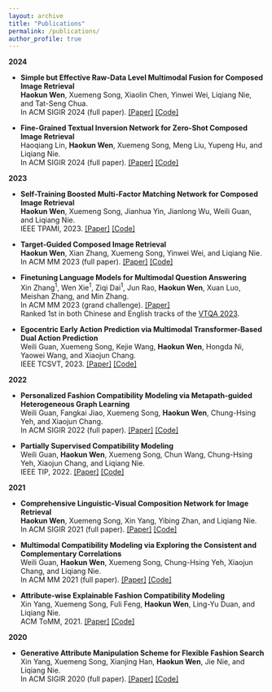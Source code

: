 ```yaml
---
layout: archive
title: "Publications"
permalink: /publications/
author_profile: true
---
```


**2024**  
  - **Simple but Effective Raw-Data Level Multimodal Fusion for Composed Image Retrieval**   
    **Haokun Wen**, Xuemeng Song, Xiaolin Chen, Yinwei Wei, Liqiang Nie, and Tat-Seng Chua.      
    In ACM SIGIR 2024 (full paper). [[Paper]](https://arxiv.org/abs/2404.15875) [[Code]](https://github.com/haokunwen/DQU-CIR)  

  - **Fine-Grained Textual Inversion Network for Zero-Shot Composed Image Retrieval**   
    Haoqiang Lin, **Haokun Wen**, Xuemeng Song, Meng Liu, Yupeng Hu, and Liqiang Nie.      
    In ACM SIGIR 2024 (full paper).  [[Paper]]( ) [[Code]](https://github.com/ZiChao111/FTI4CIR)  

**2023**  
  - **Self-Training Boosted Multi-Factor Matching Network for Composed Image Retrieval**    
    **Haokun Wen**, Xuemeng Song, Jianhua Yin, Jianlong Wu, Weili Guan, and Liqiang Nie.   
    IEEE TPAMI, 2023. [[Paper]](https://ieeexplore.ieee.org/abstract/document/10373096) [[Code]](https://anosite.wixsite.com/limn)  

  - **Target-Guided Composed Image Retrieval**   
    **Haokun Wen**, Xian Zhang, Xuemeng Song, Yinwei Wei, and Liqiang Nie.    
    In ACM MM 2023 (full paper). [[Paper]](https://arxiv.org/pdf/2309.01366.pdf) [[Code]](https://anosite.wixsite.com/tg-cir)

  - **Finetuning Language Models for Multimodal Question Answering**  
    Xin Zhang$^1$, Wen Xie$^1$, Ziqi Dai$^1$, Jun Rao, **Haokun Wen**, Xuan Luo, Meishan Zhang, and Min Zhang.  
    In ACM MM 2023 (grand challenge). [[Paper]](http://haokunwen.github.io/files/acmmm2023_grandchallenge.pdf)  
    Ranked 1st in both Chinese and English tracks of the [VTQA 2023](https://visual-text-QA.github.io/).  

  - **Egocentric Early Action Prediction via Multimodal Transformer-Based Dual Action Prediction**    
    Weili Guan, Xuemeng Song, Kejie Wang, **Haokun Wen**, Hongda Ni, Yaowei Wang, and Xiaojun Chang.   
    IEEE TCSVT, 2023. [[Paper]](http://haokunwen.github.io/files/tcsvt2023.pdf) [[Code]](https://trace729.wixsite.com/trace)  

**2022**
  - **Personalized Fashion Compatibility Modeling via Metapath-guided Heterogeneous Graph Learning**  
    Weili Guan, Fangkai Jiao, Xuemeng Song, **Haokun Wen**, Chung-Hsing Yeh, and Xiaojun Chang.    
    In ACM SIGIR 2022 (full paper). [[Paper]](http://haokunwen.github.io/files/acmsigir2022.pdf) [[Code]](https://anosite.wixsite.com/pfcm)  

  - **Partially Supervised Compatibility Modeling**  
    Weili Guan, **Haokun Wen**, Xuemeng Song, Chun Wang, Chung-Hsing Yeh, Xiaojun Chang, and Liqiang Nie.  
    IEEE TIP, 2022. [[Paper]](http://haokunwen.github.io/files/tip2022.pdf) [[Code]](https://site2750.wixsite.com/ps-ocm)

**2021**
  - **Comprehensive Linguistic-Visual Composition Network for Image Retrieval**  
    **Haokun Wen**, Xuemeng Song, Xin Yang, Yibing Zhan, and Liqiang Nie.  
    In ACM SIGIR 2021 (full paper). [[Paper]](http://haokunwen.github.io/files/acmsigir2021.pdf) [[Code]](https://site2750.wixsite.com/clvcnet)

  - **Multimodal Compatibility Modeling via Exploring the Consistent and Complementary Correlations**  
    Weili Guan, **Haokun Wen**, Xuemeng Song, Chung-Hsing Yeh, Xiaojun Chang, and Liqiang Nie.  
    In ACM MM 2021 (full paper). [[Paper]](http://haokunwen.github.io/files/acmmm2021.pdf) [[Code]](https://site2750.wixsite.com/mmocm)

  - **Attribute-wise Explainable Fashion Compatibility Modeling**  
    Xin Yang, Xuemeng Song, Fuli Feng, **Haokun Wen**, Ling-Yu Duan, and Liqiang Nie.  
    ACM ToMM, 2021. [[Paper]](http://haokunwen.github.io/files/acmtomm2021.pdf) [[Code]](https://joeyangbuer.wixsite.com/exfcm)

**2020**
  - **Generative Attribute Manipulation Scheme for Flexible Fashion Search**  
    Xin Yang, Xuemeng Song, Xianjing Han, **Haokun Wen**, Jie Nie, and Liqiang Nie.  
    In ACM SIGIR 2020 (full paper). [[Paper]](http://haokunwen.github.io/files/acmsigir2020.pdf) [[Code]](https://joeyangbuer.wixsite.com/amgan)
    




